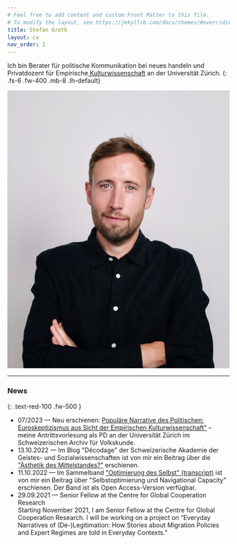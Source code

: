 ```yaml
---
# Feel free to add content and custom Front Matter to this file.
# To modify the layout, see https://jekyllrb.com/docs/themes/#overriding-theme-defaults
title: Stefan Groth
layout: cv
nav_order: 1
---
```

Ich bin <span class="text-red-100">Berater für politische Kommunikation</span> bei <a class="about-links" href="https://www.neueshandeln.de"><span style="display: inline-block;"><i class="fas fa-arrow-right fa-xs text-grey-lt-300 pr-2"></i>neues handeln</span></a> und <span class="text-red-100">Privatdozent</span> für <a class="about-links" href="https://www.isek.uzh.ch/de/populärekulturen.html"><span style="display: inline-block;"><i class="fas fa-arrow-right fa-xs text-grey-lt-300 pr-2"></i>Empirische </span> Kulturwissenschaft</a> an der Universität Zürich. <!--Currently, I am mainly working on <a class="about-links" href="{{ site.url }}/projects/political_narratives/"><span style="display: inline-block;"><i class="fas fa-arrow-right fa-xs text-grey-lt-300 pr-2"></i>political</span> narratives</a> and on the <a class="about-links" href="{{ site.url }}/projects/eu-margins/"><span style="display: inline-block;"><i class="fas fa-arrow-right fa-xs text-grey-lt-300 pr-2"></i>production</span> of Europe in everyday contexts within and outside of Europe</a>.--> 
{: .fs-6 .fw-400 .mb-8 .lh-default}

<img src="assets/img/profile.jpg" />

<!--### Current Projects
{: .text-blue-200 .fw-500 }

<ul class="fa-ul aktuelle-projekte">
{% assign sorted = site.projects | sort: 'recent_order' %}
{% for projekt in sorted %}
{% if projekt.is_recent == true %}
  <li><span class="fa-li"><i class="fas fa-arrow-right fa-sm"></i></span><a href="{{ projekt.url | prepend: site.baseurl | prepend: site.url}}">{{ projekt.title }}</a>{% if projekt.projekt_details %}: {{ projekt.projekt_details }}{% endif %} {% if projekt.projekt_annote %} ({{ projekt.projekt_annote }}){% endif %}</li>
  {% endif %}
{% endfor %}
</ul>-->

---
### News
{: .text-red-100 .fw-500 }
<ul class="fa-ul aktuelles">
<li><span class="fa-li"><i class="fas fa-arrow-right fa-sm"></i></span>07/2023 &#8212; Neu erschienen: <a href="https://www.researchgate.net/publication/371904841_Populare_Narrative_des_Politischen_Euroskeptizismus_aus_Sicht_der_Empirischen_Kulturwissenschaft">Populäre Narrative des Politischen: Euroskeptizismus aus Sicht der Empirischen Kulturwissenschaft"</a> – meine Antrittsvorlesung als PD an der 
Universität Zürich im Schweizerischen Archiv für Volkskunde.</li>
<li><span class="fa-li"><i class="fas fa-arrow-right fa-sm"></i></span>13.10.2022 &#8212; Im Blog "Décodage" der Schweizerische Akademie der Geistes- und Sozialwissenschaften ist von mir ein Beitrag über die <a href="https://www.sagw.ch/sagw/aktuell/blog/details/news/aesthetik-des-mittelstandes-reduktion-im-wohnen-als-distinktion">"Ästhetik des Mittelstandes?"</a> erschienen.</li>
<li><span class="fa-li"><i class="fas fa-arrow-right fa-sm"></i></span>11.10.2022 &#8212; Im Sammelband <a href="https://www.transcript-verlag.de/978-3-8376-6134-7/optimierung-des-selbst/?number=978-3-8394-6134-1">"Optimierung des Selbst" (transcript)</a> ist von mir ein Beitrag über "Selbstoptimierung und Navigational Capacity" erschienen. Der Band ist als Open Access-Version verfügbar.</li>
<li><span class="fa-li"><i class="fas fa-arrow-right fa-sm"></i></span>29.09.2021 &#8212; Senior Fellow at the Centre for Global Cooperation Research<br/>Starting November 2021, I am Senior Fellow at the Centre for Global Cooperation Research. I will be working on a project on “Everyday Narratives of (De-)Legitimation: How Stories about Migration Policies and Expert Regimes are told in Everyday Contexts.”</li>
</ul>


<!--Meine Habilitation habe ich über "Mittelmaß als Praxis und Konstellation: Orientierungen am Mittelmaß aus empirisch-kulturwissenschaftlicher Perspektive" verfasst, 2021 erfolgte die Ernennung zum Privatdozenten an der Philosophischen Fakultät der Universität Zürich. Ich habe in Göttingen und Udine Soziologie, Kulturanthropologie / Europäische Ethnologie und Wirtschaft- und Sozialpsychologie studiert. Geforscht und gelehrt habe ich in Göttingen als Teil einer interdisziplinären Forschergruppe zu kulturellem Eigentum, als Fellow am Käte Hamburger Kolleg / Centre for Global Cooperation Research und als Postdoc an der Universität Bonn.
{: .fs-5 .mt-8}

Zu meinen Forschungsschwerpunkten gehören politische Anthropologie und Europäisierungsforschung; Narratologie, linguistische Anthropologie und Kommunikationsethnografie; Organisationsforschung; Methoden der Empirischen Kulturwissenschaft; Kulturwissenschaftliche Sportforschung; Kulturerbe und kulturelles Eigentum. Mein erstes Buch “Negotiating Tradition: The Pragmatics of International Deliberations on Cultural Property” ist 2012 erschienen und als Open-Access-Version verfügbar. Zu meinen aktuellen Herausgeberschaften zählen die Sammelbände "Vernetzt, entgrenzt, prekär? Kulturwissenschaftliche Perspektiven auf Arbeit im Wandel" (2020, mit Sarah May und Johannes Müske), "Zusammen arbeiten. Praktiken der Koordination und Kooperation in kollaborativen Prozessen" (2019, mit Christian Ritter), "Ordnungen in Alltag und Gesellschaft: Empirisch-kulturwissenschaftliche Perspektiven" (2019, mit Linda M. Mülli) sowie die Special Issues zu "Political Narratives" (Narrative Culture 6/1, 2019) und "Comparison as Social and Cultural Practice" (Cultural Analysis 18/1, 2020).
{: .fs-5}-->


